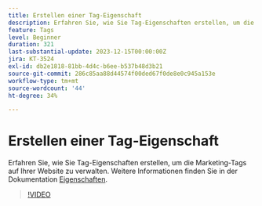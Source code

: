 ```yaml
---
title: Erstellen einer Tag-Eigenschaft
description: Erfahren Sie, wie Sie Tag-Eigenschaften erstellen, um die Marketing-Tags auf Ihrer Website zu verwalten.
feature: Tags
level: Beginner
duration: 321
last-substantial-update: 2023-12-15T00:00:00Z
jira: KT-3524
exl-id: db2e1818-81bb-4d4c-b6ee-b537b48d3b21
source-git-commit: 286c85aa88d44574f00ded67f0de8e0c945a153e
workflow-type: tm+mt
source-wordcount: '44'
ht-degree: 34%

---
```


# Erstellen einer Tag-Eigenschaft

Erfahren Sie, wie Sie Tag-Eigenschaften erstellen, um die Marketing-Tags auf Ihrer Website zu verwalten. Weitere Informationen finden Sie in der Dokumentation [Eigenschaften](https://experienceleague.adobe.com/docs/experience-platform/tags/admin/companies-and-properties.html?lang=de).

>[!VIDEO](https://video.tv.adobe.com/v/28727/?learn=on&enablevpops)

